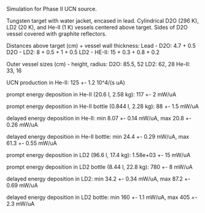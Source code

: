 Simulation for Phase II UCN source.

Tungsten target with water jacket, encased in lead.
Cylindrical D2O (296 K), LD2 (20 K), and He-II (1 K) vessels centered above target.
Sides of D2O vessel covered with graphite reflectors.

Distances above target (cm) + vessel wall thickness:
Lead - D2O: 4.7 + 0.5
D2O - LD2: 8 + 0.5 + 1 + 0.5
LD2 - HE-II: 15 + 0.3 + 0.8 + 0.2

Outer vessel sizes (cm) - height, radius:
D2O: 85.5, 52
LD2: 62, 28
He-II: 33, 16

UCN production in He-II:
125 +- 1.2 10^4/(s uA)

prompt energy deposition in He-II (20.6 l, 2.58 kg):
117 +- 2 mW/uA

prompt energy deposition in He-II bottle (0.844 l, 2.28 kg):
88 +- 1.5 mW/uA

delayed energy deposition in He-II:
min 8.07 +- 0.14 mW/uA, max 20.8 +- 0.26 mW/uA

delayed energy deposition in He-II bottle:
min 24.4 +- 0.29 mW/uA, max 61.3 +- 0.55 mW/uA

prompt energy deposition in LD2 (96.6 l, 17.4 kg):
1.58e+03 +- 15 mW/uA

prompt energy deposition in LD2 bottle (8.44 l, 22.8 kg):
780 +- 8 mW/uA

delayed energy deposition in LD2:
min 34.2 +- 0.34 mW/uA, max 87.2 +- 0.69 mW/uA

delayed energy deposition in LD2 bottle:
min 160 +- 1.1 mW/uA, max 405 +- 2.3 mW/uA

